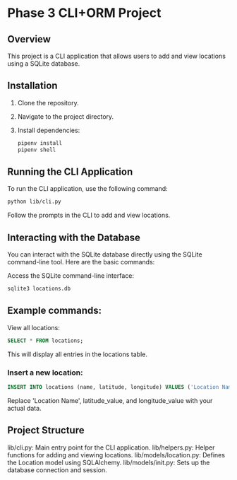 # Phase 3 CLI+ORM Project

## Overview

This project is a CLI application that allows users to add and view locations using a SQLite database.

## Installation

1. Clone the repository.
2. Navigate to the project directory.
3. Install dependencies:

    ```bash
    pipenv install
    pipenv shell
    ```

## Running the CLI Application
To run the CLI application, use the following command:

```bash
python lib/cli.py
```

Follow the prompts in the CLI to add and view locations.

## Interacting with the Database
You can interact with the SQLite database directly using the SQLite command-line tool. Here are the basic commands:

Access the SQLite command-line interface:

```bash
sqlite3 locations.db
```
## Example commands:

View all locations:

```sql
SELECT * FROM locations;
```

This will display all entries in the locations table.

### Insert a new location:

```sql
INSERT INTO locations (name, latitude, longitude) VALUES ('Location Name', latitude_value, longitude_value);
```

Replace 'Location Name', latitude_value, and longitude_value with your actual data.

## Project Structure

lib/cli.py: Main entry point for the CLI application.
lib/helpers.py: Helper functions for adding and viewing locations.
lib/models/location.py: Defines the Location model using SQLAlchemy.
lib/models/init.py: Sets up the database connection and session.
